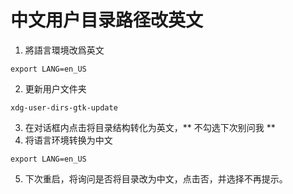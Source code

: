 # 中文用户目录路径改英文
1.  將語言環境改爲英文
```
export LANG=en_US
```
2. 更新用户文件夹
```
xdg-user-dirs-gtk-update
```
3. 在对话框内点击将目录结构转化为英文，** 不勾选下次别问我 **
4. 将语言环境转换为中文
```
export LANG=en_US
```
5. 下次重启，将询问是否将目录改为中文，点击否，并选择不再提示。

